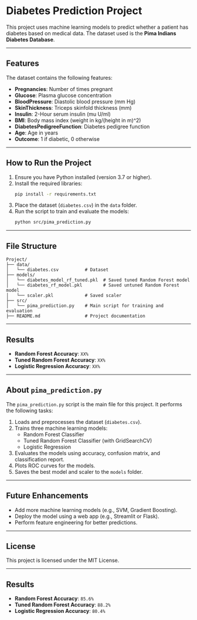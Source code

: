 # Diabetes Prediction Project

This project uses machine learning models to predict whether a patient has diabetes based on medical data. The dataset used is the **Pima Indians Diabetes Database**.

---

## Features
The dataset contains the following features:
- **Pregnancies**: Number of times pregnant
- **Glucose**: Plasma glucose concentration
- **BloodPressure**: Diastolic blood pressure (mm Hg)
- **SkinThickness**: Triceps skinfold thickness (mm)
- **Insulin**: 2-Hour serum insulin (mu U/ml)
- **BMI**: Body mass index (weight in kg/(height in m)^2)
- **DiabetesPedigreeFunction**: Diabetes pedigree function
- **Age**: Age in years
- **Outcome**: 1 if diabetic, 0 otherwise

---

## How to Run the Project

1. Ensure you have Python installed (version 3.7 or higher).
2. Install the required libraries:
   ```bash
   pip install -r requirements.txt
   ```
3. Place the dataset (`diabetes.csv`) in the `data` folder.
4. Run the script to train and evaluate the models:
   ```bash
   python src/pima_prediction.py
   ```

---

## File Structure
```
Project/
├── data/
│   └── diabetes.csv          # Dataset
├── models/
│   └── diabetes_model_rf_tuned.pkl  # Saved tuned Random Forest model
│   └── diabetes_rf_model.pkl        # Saved untuned Random Forest model
│   └── scaler.pkl            # Saved scaler
├── src/
│   └── pima_prediction.py    # Main script for training and evaluation
├── README.md                 # Project documentation
```

---

## Results
- **Random Forest Accuracy**: `XX%`
- **Tuned Random Forest Accuracy**: `XX%`
- **Logistic Regression Accuracy**: `XX%`

---

## About `pima_prediction.py`

The `pima_prediction.py` script is the main file for this project. It performs the following tasks:
1. Loads and preprocesses the dataset (`diabetes.csv`).
2. Trains three machine learning models:
   - Random Forest Classifier
   - Tuned Random Forest Classifier (with GridSearchCV)
   - Logistic Regression
3. Evaluates the models using accuracy, confusion matrix, and classification report.
4. Plots ROC curves for the models.
5. Saves the best model and scaler to the `models` folder.

---

## Future Enhancements
- Add more machine learning models (e.g., SVM, Gradient Boosting).
- Deploy the model using a web app (e.g., Streamlit or Flask).
- Perform feature engineering for better predictions.

---

## License
This project is licensed under the MIT License.

---

## Results
- **Random Forest Accuracy**: `85.6%`
- **Tuned Random Forest Accuracy**: `88.2%`
- **Logistic Regression Accuracy**: `80.4%`
